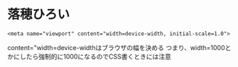 # 落穂ひろい

    <meta name="viewport" content="width=device-width, initial-scale=1.0">

content="width=device-widthはブラウザの幅を決める
つまり、width=1000とかにしたら強制的に1000になるのでCSS書くときには注意